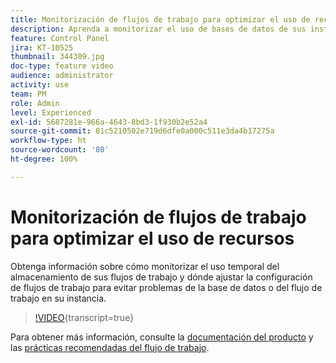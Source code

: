 ```yaml
---
title: Monitorización de flujos de trabajo para optimizar el uso de recursos
description: Aprenda a monitorizar el uso de bases de datos de sus instancias.
feature: Control Panel
jira: KT-10525
thumbnail: 344309.jpg
doc-type: feature video
audience: administrator
activity: use
team: PM
role: Admin
level: Experienced
exl-id: 5687281e-966a-4643-8bd3-1f930b2e52a4
source-git-commit: 81c5210502e719d6dfe0a000c511e3da4b17275a
workflow-type: ht
source-wordcount: '80'
ht-degree: 100%

---
```


# Monitorización de flujos de trabajo para optimizar el uso de recursos

Obtenga información sobre cómo monitorizar el uso temporal del almacenamiento de sus flujos de trabajo y dónde ajustar la configuración de flujos de trabajo para evitar problemas de la base de datos o del flujo de trabajo en su instancia.

>[!VIDEO](https://video.tv.adobe.com/v/344309/?learn=on){transcript=true}

Para obtener más información, consulte la [documentación del producto](https://experienceleague.adobe.com/docs/control-panel/using/performance-monitoring/database-monitoring/workflow-monitoring.html?lang=es) y las [prácticas recomendadas del flujo de trabajo](https://experienceleague.adobe.com/docs/campaign-classic/using/automating-with-workflows/introduction/workflow-best-practices.html?lang=es).
